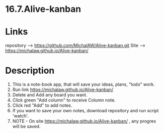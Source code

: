 # 16.7.Alive-kanban

# Links
repository --> https://github.com/MichalAW/Alive-kanban.git
Site --> https://michalaw.github.io/Alive-kanban/
# Description
1. This is a note-book app, that will save your ideas, plans, "todo" work.
2. Run link https://michalaw.github.io/Alive-kanban/
3. Delete and Add any board you want.
4. Click green "Add column" to receive Column note.
5. Click red "Add" to add notes. 
6. If you want to save your own notes, download repository and run script 'watch'.
7. NOTE - On site https://michalaw.github.io/Alive-kanban/ , any progres will be saved.
